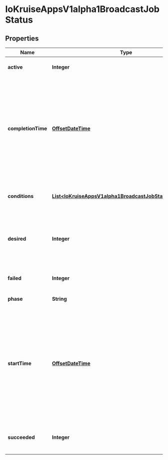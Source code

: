 
# IoKruiseAppsV1alpha1BroadcastJobStatus

## Properties
Name | Type | Description | Notes
------------ | ------------- | ------------- | -------------
**active** | **Integer** | The number of actively running pods. |  [optional]
**completionTime** | [**OffsetDateTime**](OffsetDateTime.md) | Represents time when the job was completed. It is not guaranteed to be set in happens-before order across separate operations. It is represented in RFC3339 form and is in UTC. |  [optional]
**conditions** | [**List&lt;IoKruiseAppsV1alpha1BroadcastJobStatusConditions&gt;**](IoKruiseAppsV1alpha1BroadcastJobStatusConditions.md) | The latest available observations of an object&#39;s current state. |  [optional]
**desired** | **Integer** | The desired number of pods, this is typically equal to the number of nodes satisfied to run pods. |  [optional]
**failed** | **Integer** | The number of pods which reached phase Failed. |  [optional]
**phase** | **String** | The phase of the job. |  [optional]
**startTime** | [**OffsetDateTime**](OffsetDateTime.md) | Represents time when the job was acknowledged by the job controller. It is not guaranteed to be set in happens-before order across separate operations. It is represented in RFC3339 form and is in UTC. |  [optional]
**succeeded** | **Integer** | The number of pods which reached phase Succeeded. |  [optional]



